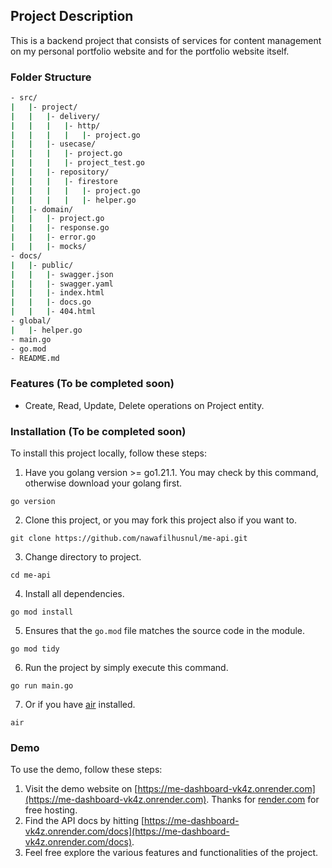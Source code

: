 ## Project Description

This is a backend project that consists of services for content management on my personal portfolio website and for the portfolio website itself.

### Folder Structure
```bash
- src/
|   |- project/
|   |   |- delivery/
|   |   |   |- http/
|   |   |   |   |- project.go
|   |   |- usecase/
|   |   |   |- project.go
|   |   |   |- project_test.go
|   |   |- repository/
|   |   |   |- firestore
|   |   |   |   |- project.go
|   |   |   |   |- helper.go
|   |- domain/
|   |   |- project.go
|   |   |- response.go
|   |   |- error.go
|   |   |- mocks/
- docs/
|   |- public/
|   |   |- swagger.json
|   |   |- swagger.yaml
|   |   |- index.html
|   |   |- docs.go
|   |   |- 404.html
- global/
|   |- helper.go
- main.go
- go.mod
- README.md
```

### Features (To be completed soon)

- Create, Read, Update, Delete operations on Project entity.

### Installation (To be completed soon)

To install this project locally, follow these steps:

1. Have you golang version >= go1.21.1. You may check by this command, otherwise download your golang first.
```shell
go version
```

2. Clone this project, or you may fork this project also if you want to.
```
git clone https://github.com/nawafilhusnul/me-api.git
```

3. Change directory to project.
```shell
cd me-api
```

4. Install all dependencies.
```shell
go mod install
```

5. Ensures that the `go.mod` file matches the source code in the module.
```shell
go mod tidy
```

6. Run the project by simply execute this command.
```shell
go run main.go
```

7. Or if you have [air](https://github.com/cosmtrek/air) installed.

```shell
air
```

### Demo

To use the demo, follow these steps:

1. Visit the demo website on [https://me-dashboard-vk4z.onrender.com](https://me-dashboard-vk4z.onrender.com). Thanks for [render.com](https://render.com) for free hosting.
2. Find the API docs by hitting [https://me-dashboard-vk4z.onrender.com/docs](https://me-dashboard-vk4z.onrender.com/docs).
3. Feel free explore the various features and functionalities of the project.
